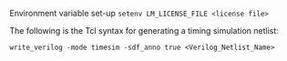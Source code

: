 Environment variable set-up
  ```setenv LM_LICENSE_FILE <license file>```

The following is the Tcl syntax for generating a timing simulation netlist:
  
  ```write_verilog -mode timesim -sdf_anno true <Verilog_Netlist_Name>```
